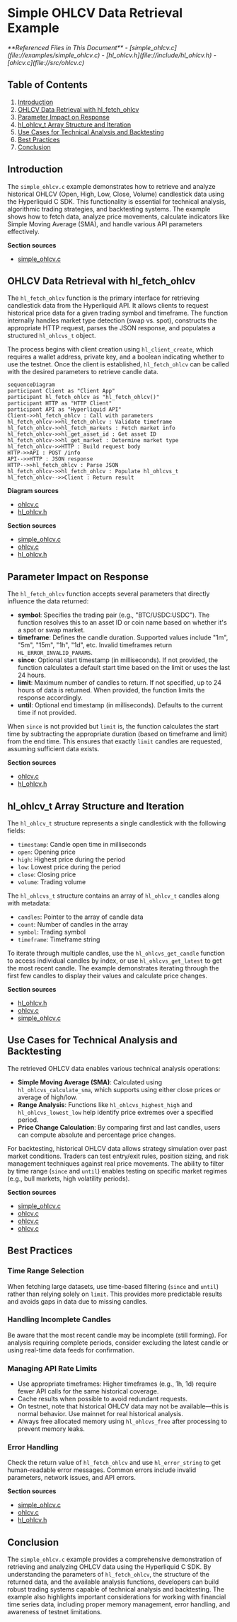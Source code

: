 # Simple OHLCV Data Retrieval Example

<cite>
**Referenced Files in This Document**   
- [simple_ohlcv.c](file://examples/simple_ohlcv.c)
- [hl_ohlcv.h](file://include/hl_ohlcv.h)
- [ohlcv.c](file://src/ohlcv.c)
</cite>

## Table of Contents
1. [Introduction](#introduction)
2. [OHLCV Data Retrieval with hl_fetch_ohlcv](#ohlcv-data-retrieval-with-hl_fetch_ohlcv)
3. [Parameter Impact on Response](#parameter-impact-on-response)
4. [hl_ohlcv_t Array Structure and Iteration](#hl_ohlcv_t-array-structure-and-iteration)
5. [Use Cases for Technical Analysis and Backtesting](#use-cases-for-technical-analysis-and-backtesting)
6. [Best Practices](#best-practices)
7. [Conclusion](#conclusion)

## Introduction
The `simple_ohlcv.c` example demonstrates how to retrieve and analyze historical OHLCV (Open, High, Low, Close, Volume) candlestick data using the Hyperliquid C SDK. This functionality is essential for technical analysis, algorithmic trading strategies, and backtesting systems. The example shows how to fetch data, analyze price movements, calculate indicators like Simple Moving Average (SMA), and handle various API parameters effectively.

**Section sources**
- [simple_ohlcv.c](file://examples/simple_ohlcv.c#L1-L192)

## OHLCV Data Retrieval with hl_fetch_ohlcv
The `hl_fetch_ohlcv` function is the primary interface for retrieving candlestick data from the Hyperliquid API. It allows clients to request historical price data for a given trading symbol and timeframe. The function internally handles market type detection (swap vs. spot), constructs the appropriate HTTP request, parses the JSON response, and populates a structured `hl_ohlcvs_t` object.

The process begins with client creation using `hl_client_create`, which requires a wallet address, private key, and a boolean indicating whether to use the testnet. Once the client is established, `hl_fetch_ohlcv` can be called with the desired parameters to retrieve candle data.

```mermaid
sequenceDiagram
participant Client as "Client App"
participant hl_fetch_ohlcv as "hl_fetch_ohlcv()"
participant HTTP as "HTTP Client"
participant API as "Hyperliquid API"
Client->>hl_fetch_ohlcv : Call with parameters
hl_fetch_ohlcv->>hl_fetch_ohlcv : Validate timeframe
hl_fetch_ohlcv->>hl_fetch_markets : Fetch market info
hl_fetch_ohlcv->>hl_get_asset_id : Get asset ID
hl_fetch_ohlcv->>hl_get_market : Determine market type
hl_fetch_ohlcv->>HTTP : Build request body
HTTP->>API : POST /info
API-->>HTTP : JSON response
HTTP-->>hl_fetch_ohlcv : Parse JSON
hl_fetch_ohlcv->>hl_fetch_ohlcv : Populate hl_ohlcvs_t
hl_fetch_ohlcv-->>Client : Return result
```

**Diagram sources**
- [ohlcv.c](file://src/ohlcv.c#L136-L283)
- [hl_ohlcv.h](file://include/hl_ohlcv.h#L83-L85)

**Section sources**
- [simple_ohlcv.c](file://examples/simple_ohlcv.c#L1-L192)
- [ohlcv.c](file://src/ohlcv.c#L136-L283)
- [hl_ohlcv.h](file://include/hl_ohlcv.h#L83-L85)

## Parameter Impact on Response
The `hl_fetch_ohlcv` function accepts several parameters that directly influence the data returned:

- **symbol**: Specifies the trading pair (e.g., "BTC/USDC:USDC"). The function resolves this to an asset ID or coin name based on whether it's a spot or swap market.
- **timeframe**: Defines the candle duration. Supported values include "1m", "5m", "15m", "1h", "1d", etc. Invalid timeframes return `HL_ERROR_INVALID_PARAMS`.
- **since**: Optional start timestamp (in milliseconds). If not provided, the function calculates a default start time based on the limit or uses the last 24 hours.
- **limit**: Maximum number of candles to return. If not specified, up to 24 hours of data is returned. When provided, the function limits the response accordingly.
- **until**: Optional end timestamp (in milliseconds). Defaults to the current time if not provided.

When `since` is not provided but `limit` is, the function calculates the start time by subtracting the appropriate duration (based on timeframe and limit) from the end time. This ensures that exactly `limit` candles are requested, assuming sufficient data exists.

**Section sources**
- [ohlcv.c](file://src/ohlcv.c#L136-L283)
- [hl_ohlcv.h](file://include/hl_ohlcv.h#L83-L85)

## hl_ohlcv_t Array Structure and Iteration
The `hl_ohlcv_t` structure represents a single candlestick with the following fields:
- `timestamp`: Candle open time in milliseconds
- `open`: Opening price
- `high`: Highest price during the period
- `low`: Lowest price during the period
- `close`: Closing price
- `volume`: Trading volume

The `hl_ohlcvs_t` structure contains an array of `hl_ohlcv_t` candles along with metadata:
- `candles`: Pointer to the array of candle data
- `count`: Number of candles in the array
- `symbol`: Trading symbol
- `timeframe`: Timeframe string

To iterate through multiple candles, use the `hl_ohlcvs_get_candle` function to access individual candles by index, or use `hl_ohlcvs_get_latest` to get the most recent candle. The example demonstrates iterating through the first few candles to display their values and calculate price changes.

**Section sources**
- [hl_ohlcv.h](file://include/hl_ohlcv.h#L22-L23)
- [ohlcv.c](file://src/ohlcv.c#L389-L394)
- [simple_ohlcv.c](file://examples/simple_ohlcv.c#L20-L75)

## Use Cases for Technical Analysis and Backtesting
The retrieved OHLCV data enables various technical analysis operations:
- **Simple Moving Average (SMA)**: Calculated using `hl_ohlcvs_calculate_sma`, which supports using either close prices or average of high/low.
- **Range Analysis**: Functions like `hl_ohlcvs_highest_high` and `hl_ohlcvs_lowest_low` help identify price extremes over a specified period.
- **Price Change Calculation**: By comparing first and last candles, users can compute absolute and percentage price changes.

For backtesting, historical OHLCV data allows strategy simulation over past market conditions. Traders can test entry/exit rules, position sizing, and risk management techniques against real price movements. The ability to filter by time range (`since` and `until`) enables testing on specific market regimes (e.g., bull markets, high volatility periods).

**Section sources**
- [simple_ohlcv.c](file://examples/simple_ohlcv.c#L45-L75)
- [ohlcv.c](file://src/ohlcv.c#L313-L338)
- [ohlcv.c](file://src/ohlcv.c#L343-L361)
- [ohlcv.c](file://src/ohlcv.c#L366-L384)

## Best Practices
### Time Range Selection
When fetching large datasets, use time-based filtering (`since` and `until`) rather than relying solely on `limit`. This provides more predictable results and avoids gaps in data due to missing candles.

### Handling Incomplete Candles
Be aware that the most recent candle may be incomplete (still forming). For analysis requiring complete periods, consider excluding the latest candle or using real-time data feeds for confirmation.

### Managing API Rate Limits
- Use appropriate timeframes: Higher timeframes (e.g., 1h, 1d) require fewer API calls for the same historical coverage.
- Cache results when possible to avoid redundant requests.
- On testnet, note that historical OHLCV data may not be available—this is normal behavior. Use mainnet for real historical analysis.
- Always free allocated memory using `hl_ohlcvs_free` after processing to prevent memory leaks.

### Error Handling
Check the return value of `hl_fetch_ohlcv` and use `hl_error_string` to get human-readable error messages. Common errors include invalid parameters, network issues, and API errors.

**Section sources**
- [simple_ohlcv.c](file://examples/simple_ohlcv.c#L1-L192)
- [ohlcv.c](file://src/ohlcv.c#L136-L283)
- [hl_ohlcv.h](file://include/hl_ohlcv.h#L92)

## Conclusion
The `simple_ohlcv.c` example provides a comprehensive demonstration of retrieving and analyzing OHLCV data using the Hyperliquid C SDK. By understanding the parameters of `hl_fetch_ohlcv`, the structure of the returned data, and the available analysis functions, developers can build robust trading systems capable of technical analysis and backtesting. The example also highlights important considerations for working with financial time series data, including proper memory management, error handling, and awareness of testnet limitations.